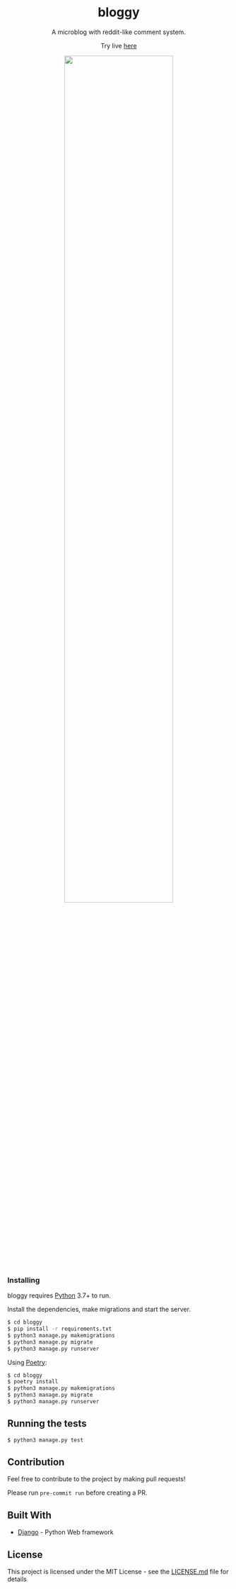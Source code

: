 
<h1 align="center">bloggy</h1>
<p align="center">A microblog with reddit-like comment system.</p>
<p align="center">Try live <a href="http://bloggy.makuzo.usermd.net">here</a></p>
<p align="center">
<img align="center" width="70%" height="70%" src="https://i.imgur.com/txWiMsL.png"></img>
</p>

### Installing

bloggy requires [Python](https://www.python.org/) 3.7+ to run.

Install the dependencies, make migrations and start the server.

```sh
$ cd bloggy
$ pip install -r requirements.txt
$ python3 manage.py makemigrations
$ python3 manage.py migrate
$ python3 manage.py runserver
```

Using [Poetry](https://python-poetry.org/):

```sh
$ cd bloggy
$ poetry install
$ python3 manage.py makemigrations
$ python3 manage.py migrate
$ python3 manage.py runserver
```

## Running the tests

```sh
$ python3 manage.py test
```

## Contribution

Feel free to contribute to the project by making pull requests!

Please run ```pre-commit run``` before creating a PR.

## Built With

* [Django](https://www.djangoproject.com/) - Python Web framework

## License

This project is licensed under the MIT License - see the [LICENSE.md](LICENSE.md) file for details
